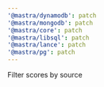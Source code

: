 ```yaml
---
'@mastra/dynamodb': patch
'@mastra/mongodb': patch
'@mastra/core': patch
'@mastra/libsql': patch
'@mastra/lance': patch
'@mastra/pg': patch
---
```


Filter scores by source
